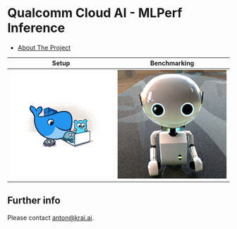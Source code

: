 # Qualcomm Cloud AI - MLPerf Inference

- [About The Project](About.md)

| Setup                                                                              | Benchmarking                                                                       |
| ---------------------------------------------------------------------------------- | ---------------------------------------------------------------------------------- |
| [![](https://raw.githubusercontent.com/xihajun/image/main/img/20221214114517.png)](DockerSetup.md) | [![](https://raw.githubusercontent.com/xihajun/image/main/img/20221214120130.png)](QuickBenchmarking.md)


## Further info

Please contact <a vartag='ANTON_EMAIL'>anton@krai.ai</a>.